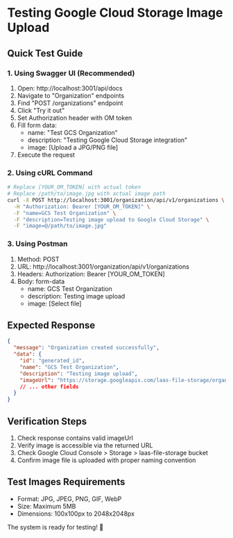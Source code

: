 # Testing Google Cloud Storage Image Upload

## Quick Test Guide

### 1. Using Swagger UI (Recommended)
1. Open: http://localhost:3001/api/docs
2. Navigate to "Organization" endpoints
3. Find "POST /organizations" endpoint
4. Click "Try it out"
5. Set Authorization header with OM token
6. Fill form data:
   - name: "Test GCS Organization"
   - description: "Testing Google Cloud Storage integration"
   - image: [Upload a JPG/PNG file]
7. Execute the request

### 2. Using cURL Command
```bash
# Replace [YOUR_OM_TOKEN] with actual token
# Replace /path/to/image.jpg with actual image path
curl -X POST http://localhost:3001/organization/api/v1/organizations \
  -H "Authorization: Bearer [YOUR_OM_TOKEN]" \
  -F "name=GCS Test Organization" \
  -F "description=Testing image upload to Google Cloud Storage" \
  -F "image=@/path/to/image.jpg"
```

### 3. Using Postman
1. Method: POST
2. URL: http://localhost:3001/organization/api/v1/organizations
3. Headers: Authorization: Bearer [YOUR_OM_TOKEN]
4. Body: form-data
   - name: GCS Test Organization
   - description: Testing image upload
   - image: [Select file]

## Expected Response
```json
{
  "message": "Organization created successfully",
  "data": {
    "id": "generated_id",
    "name": "GCS Test Organization",
    "description": "Testing image upload",
    "imageUrl": "https://storage.googleapis.com/laas-file-storage/organizations/[filename]",
    // ... other fields
  }
}
```

## Verification Steps
1. Check response contains valid imageUrl
2. Verify image is accessible via the returned URL
3. Check Google Cloud Console > Storage > laas-file-storage bucket
4. Confirm image file is uploaded with proper naming convention

## Test Images Requirements
- Format: JPG, JPEG, PNG, GIF, WebP
- Size: Maximum 5MB
- Dimensions: 100x100px to 2048x2048px

The system is ready for testing! 🚀
